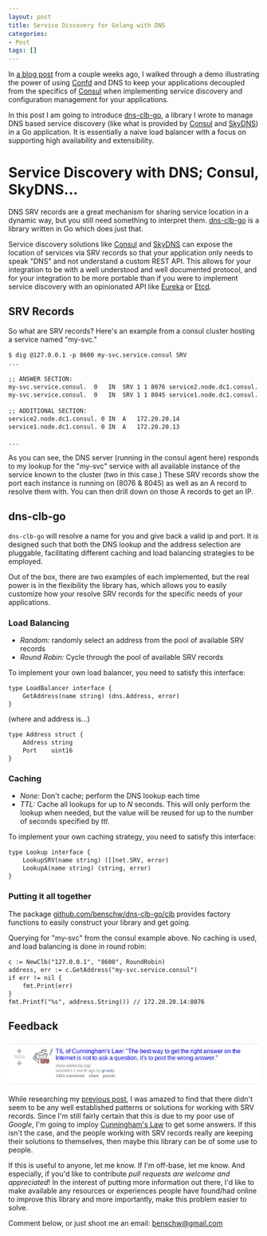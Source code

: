 ```yaml
---
layout: post
title: Service Discovery for Golang with DNS
categories:
- Post
tags: []
---
```


In [a blog post](http://txt.fliglio.com/2014/05/encapsulated-services-with-consul-and-confd/) from a couple weeks ago, I walked through a demo illustrating the power of using [Confd](https://github.com/kelseyhightower/confd) and DNS to keep your applications decoupled from the specifics of [Consul](http://www.consul.io/) when implementing service discovery and configuration management for your applications.

In this post I am going to introduce [dns-clb-go](https://github.com/benschw/dns-clb-go), a library I wrote to manage DNS based service discovery (like what is provided by [Consul](http://www.consul.io/) and [SkyDNS](https://github.com/skynetservices/skydns)) in a Go application. It is essentially a naive load balancer with a focus on supporting high availability and extensibility.

<!--more-->


# Service Discovery with DNS; Consul, SkyDNS...

DNS SRV records are a great mechanism for sharing service location in a dynamic way, but you still need something to interpret them. [dns-clb-go](https://github.com/benschw/dns-clb-go) is a library written in Go which does just that.

Service discovery solutions like [Consul](http://www.consul.io/) and [SkyDNS](https://github.com/skynetservices/skydns) can expose the location of services via SRV records so that your application only needs to speak "DNS" and not understand a custom REST API. This allows for your integration to be with a well understood and well documented protocol, and for your integration to be more portable than if you were to implement service discovery with an opinionated API like [Eureka](https://github.com/Netflix/eureka) or [Etcd](https://github.com/coreos/etcd).

## SRV Records

So what are SRV records? Here's an example from a consul cluster hosting a service named "my-svc."

	$ dig @127.0.0.1 -p 8600 my-svc.service.consul SRV
	...

	;; ANSWER SECTION:
	my-svc.service.consul.	0	IN	SRV	1 1 8076 service2.node.dc1.consul.
	my-svc.service.consul.	0	IN	SRV	1 1 8045 service1.node.dc1.consul.

	;; ADDITIONAL SECTION:
	service2.node.dc1.consul. 0	IN	A	172.20.20.14
	service1.node.dc1.consul. 0	IN	A	172.20.20.13

	...

As you can see, the DNS server (running in the consul agent here) responds to my lookup for the "my-svc" service with all available instance of the service known to the cluster (two in this case.) These SRV records show the port each instance is running on (8076 & 8045) as well as an A record to resolve them with. You can then drill down on those A records to get an IP.


## dns-clb-go

`dns-clb-go` will resolve a name for you and give back a valid ip and port. It is designed such that both the DNS lookup and the address selection are pluggable, facilitating different caching and load balancing strategies to be employed.

Out of the box, there are two examples of each implemented, but the real power is in the flexibility the library has, which allows you to easily customize how your resolve SRV records for the specific needs of your applications.

### Load Balancing
- _Random:_ randomly select an address from the pool of available SRV records
- _Round Robin:_ Cycle through the pool of available SRV records

To implement your own load balancer, you need to satisfy this interface:

	type LoadBalancer interface {
		GetAddress(name string) (dns.Address, error)
	}

(where and address is...)

	type Address struct {
		Address string
		Port    uint16
	}

### Caching
- _None:_ Don't cache; perform the DNS lookup each time
- _TTL:_ Cache all lookups for up to _N_ seconds. This will only perform the lookup when needed, but the value will be reused for up to the number of seconds specified by _ttl_.

To implement your own caching strategy, you need to satisfy this interface:

	type Lookup interface {
		LookupSRV(name string) ([]net.SRV, error)
		LookupA(name string) (string, error)
	}

### Putting it all together

The package [github.com/benschw/dns-clb-go/clb](http://godoc.org/github.com/benschw/dns-clb-go/clb) provides factory functions to easily construct your library and get going. 

Querying for "my-svc" from the consul example above. No caching is used, and load balancing is done in round robin:

	c := NewClb("127.0.0.1", "8600", RoundRobin)
	address, err := c.GetAddress("my-svc.service.consul")
	if err != nil {
	    fmt.Print(err)
	}
	fmt.Printf("%s", address.String()) // 172.20.20.14:8076

## Feedback
<a href="http://www.reddit.com/r/todayilearned/comments/1zv60v/til_of_cunninghams_law_the_best_way_to_get_the/" target="_blank" ><img class="post-image-full" src="/images/cunninghams-law.png" alt="Cunningham's Law" /></a>

While researching my [previous post](http://txt.fliglio.com/2014/05/encapsulated-services-with-consul-and-confd/), I was amazed to find that there didn't seem to be any well established patterns or solutions for working with SRV records. Since I'm still fairly certain that this is due to my poor use of _Google_, I'm going to imploy [Cunningham's Law](http://meta.wikimedia.org/wiki/Cunningham's_Law) to get some answers. If this isn't the case, and the people working with SRV records really are keeping their solutions to themselves, then maybe this library can be of some use to people.

If this is useful to anyone, let me know. If I'm off-base, let me know. And especially, if you'd like to contribute _pull requests are welcome and appreciated_! In the interest of putting more information out there, I'd like to make available any resources or experiences people have found/had online to improve this library and more importantly, make this problem easier to solve.

Comment below, or just shoot me an email: [benschw@gmail.com](mailto:benschw@gmail.com)
